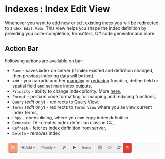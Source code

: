 # Indexes : Index Edit View

Whenever you want to add new or edit existing index you will be redirected to `Index Edit View`. This view helps you shape the index definition by providing you code-completion, formatters, C# code generator and more.

## Action Bar

Following actions are available on bar:

- `Save` - saves index on server (if index existed and definition changed, then previous indexing data will be lost),
- `Add` - you can add another [mapping]() or [reducing]() function, define field or spatial field and set max index outputs,
- `Priority` - ability to change index priority. More [here](),
- `Format` - perform code formatting for mapping and reducing functions,
- `Query` (_edit only_) - redirects to [Query View](),
- `Terms` (_edit only_) - redirects to `Terms View` where you an view current index terms,
- `Copy` - opens dialog, where you can copy index definition
- `Generate C#` - creates index definition class in C#,
- `Refresh` - fetches index definition from server,
- `Delete` - removes index

![Figure 1. Studio. Index Edit View. Action Bar.](images/index-edit-view-action-bar.png)  

